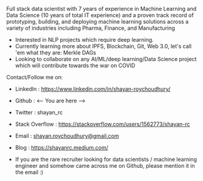 Full stack data scientist with 7 years of experience in Machine Learning and Data Science (10 years of total IT
experience) and a proven track record of prototyping, building, and deploying machine learning solutions across a variety of
industries including Pharma, Finance, and Manufacturing

- Interested in NLP projects which require deep learning. 
- Currently learning more about IPFS, Blockchain, Git, Web 3.0, let's call 'em what they are: Merkle DAGs
- Looking to collaborate on any AI/ML/deep learning/Data Science project which will contribute towards the war on COVID

Contact/Follow me on:
- LinkedIn : https://www.linkedin.com/in/shayan-roychoudhury/
- Github : <-- You are here -->
- Twitter : shayan_rc
- Stack Overflow : https://stackoverflow.com/users/1562773/shayan-rc
- Email : shayan.roychoudhury@gmail.com
- Blog : https://shayanrc.medium.com/

- If you are the rare recruiter looking for data scientists / machine learning engineer and somehow came across me on Github, please mention it in the email :)

<!---
shayanrc/shayanrc is a ✨ special ✨ repository because its `README.md` (this file) appears on your GitHub profile.
You can click the Preview link to take a look at your changes.
--->
